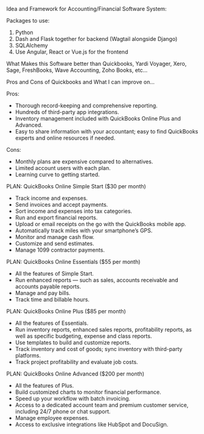 Idea and Framework for Accounting/Financial Software System:

Packages to use:
1. Python
2. Dash and Flask together for backend (Wagtail alongside Django)
3. SQLAlchemy
4. Use Angular, React or Vue.js for the frontend 

What Makes this Software better than Quickbooks, Yardi Voyager, Xero, Sage, FreshBooks, Wave Accounting, Zoho Books, etc...

Pros and Cons of Quickbooks and What I can improve on...

Pros:
- Thorough record-keeping and comprehensive reporting.
- Hundreds of third-party app integrations.
- Inventory management included with QuickBooks Online Plus and Advanced.
- Easy to share information with your accountant; easy to find QuickBooks experts and online resources if needed.

Cons:
- Monthly plans are expensive compared to alternatives.
- Limited account users with each plan.
- Learning curve to getting started.


PLAN: QuickBooks Online Simple Start ($30 per month)
- Track income and expenses.
- Send invoices and accept payments.
- Sort income and expenses into tax categories.
- Run and export financial reports.
- Upload or email receipts on the go with the QuickBooks mobile app.
- Automatically track miles with your smartphone’s GPS.
- Monitor and manage cash flow.
- Customize and send estimates.
- Manage 1099 contractor payments.

PLAN: QuickBooks Online Essentials ($55 per month)
- All the features of Simple Start.
- Run enhanced reports — such as sales, accounts receivable and accounts payable reports.
- Manage and pay bills.
- Track time and billable hours.

PLAN: QuickBooks Online Plus ($85 per month)
- All the features of Essentials.
- Run inventory reports, enhanced sales reports, profitability reports, as well as specific budgeting, expense and class reports.
- Use templates to build and customize reports.
- Track inventory and cost of goods; sync inventory with third-party platforms.
- Track project profitability and evaluate job costs.

PLAN: QuickBooks Online Advanced ($200 per month)
- All the features of Plus.
- Build customized charts to monitor financial performance.
- Speed up your workflow with batch invoicing.
- Access to a dedicated account team and premium customer service, including 24/7 phone or chat support.
- Manage employee expenses.
- Access to exclusive integrations like HubSpot and DocuSign.

